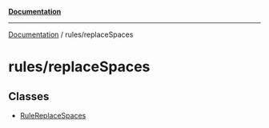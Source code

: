 [**Documentation**](https://raw.githubusercontent.com/Christian-Me/obsidian-front-matter-automate/main/doc/README.md)

***

[Documentation](https://raw.githubusercontent.com/Christian-Me/obsidian-front-matter-automate/main/doc/README.md) / rules/replaceSpaces

# rules/replaceSpaces

## Classes

- [RuleReplaceSpaces](https://raw.githubusercontent.com/Christian-Me/obsidian-front-matter-automate/main/doc/rules/replaceSpaces/classes/RuleReplaceSpaces.md)
